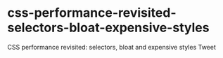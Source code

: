 css-performance-revisited-selectors-bloat-expensive-styles
==========================================================

CSS performance revisited: selectors, bloat and expensive styles Tweet
